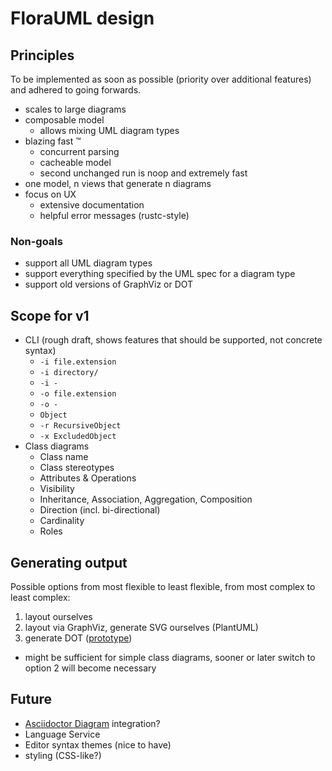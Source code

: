 # FloraUML design

## Principles

To be implemented as soon as possible (priority over additional features) and adhered to going forwards.

-   scales to large diagrams
-   composable model
    -   allows mixing UML diagram types
-   blazing fast ™️
    -   concurrent parsing
    -   cacheable model
    -   second unchanged run is noop and extremely fast
-   one model, n views that generate n diagrams
-   focus on UX
    -   extensive documentation
    -   helpful error messages (rustc-style)

### Non-goals

-   support all UML diagram types
-   support everything specified by the UML spec for a diagram type
-   support old versions of GraphViz or DOT

## Scope for v1

-   CLI (rough draft, shows features that should be supported, not concrete syntax)
    -   `-i file.extension`
    -   `-i directory/`
    -   `-i -`
    -   `-o file.extension`
    -   `-o -`
    -   `Object`
    -   `-r RecursiveObject`
    -   `-x ExcludedObject`
-   Class diagrams
    -   Class name
    -   Class stereotypes
    -   Attributes & Operations
    -   Visibility
    -   Inheritance, Association, Aggregation, Composition
    -   Direction (incl. bi-directional)
    -   Cardinality
    -   Roles

## Generating output

Possible options
from most flexible to least flexible,
from most complex to least complex:

1. layout ourselves
2. layout via GraphViz, generate SVG ourselves (PlantUML)
3. generate DOT ([prototype](https://github.com/jeysal/rust-uml-to-dot-concept/))

-   might be sufficient for simple class diagrams, sooner or later switch to option 2 will become necessary

## Future

-   [Asciidoctor Diagram](https://asciidoctor.org/docs/asciidoctor-diagram/) integration?
-   Language Service
-   Editor syntax themes (nice to have)
-   styling (CSS-like?)
